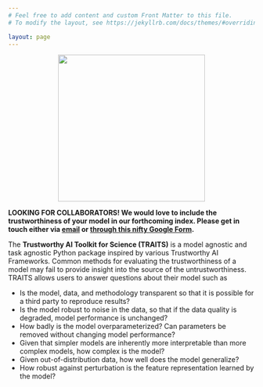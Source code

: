 ```yaml
---
# Feel free to add content and custom Front Matter to this file.
# To modify the layout, see https://jekyllrb.com/docs/themes/#overriding-theme-defaults

layout: page
---
```

<center>
<center><img src="/TRAITS/assets/traits_logo.png" width="300" class="center"/> </center>
</center>

**LOOKING FOR COLLABORATORS! We would love to include the trustworthiness of your model in our forthcoming index.  Please get in touch either via <a href="mailto:trustworthy.ai.toolkit@gmail.com">email</a> or [through this nifty Google Form](https://docs.google.com/forms/d/e/1FAIpQLScH5_oJkwBK3pt8WjwjnXhkeBhITSmryM4RXiwnlve-Beg-Ug/viewform?usp=sf_link).**

The **Trustworthy AI Toolkit for Science (TRAITS)** is a model agnostic and task agnostic Python package inspired by various Trustworthy AI Frameworks. Common methods for evaluating the trustworthiness of a model may fail to provide insight into the source of the untrustworthiness. TRAITS allows users to answer questions about their model such as

- Is the model, data, and methodology transparent so that it is possible for a third party to reproduce results? 
- Is the model robust to noise in the data, so that if the data quality is degraded, model performance is unchanged?
- How badly is the model overparameterized? Can parameters be removed without changing model performance?
- Given that simpler models are inherently more interpretable than more complex models, how complex is the model?
- Given out-of-distribution data, how well does the model generalize?
- How robust against perturbation is the feature representation learned by the model?



